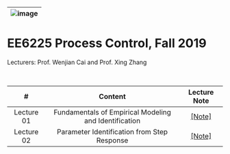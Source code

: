 |![image](https://github.com/ldkong1205/MSc-Dissertation/blob/master/IMAGE/ntu_logo.png)|
|---|
# EE6225 Process Control, Fall 2019 </center>

Lecturers: Prof. Wenjian Cai and Prof. Xing Zhang

<br>

|#|Content|Lecture Note
|:---:|:---:|:---:|
|Lecture 01|Fundamentals of Empirical Modeling and Identification|[[Note]](https://github.com/NTU-CCA/EE6225/blob/master/Lecture%20Notes/Chapter%201%20idntfundm.pdf)|
|Lecture 02|Parameter Identification from Step Response|[[Note]](https://github.com/NTU-CCA/EE6225/blob/master/Lecture%20Notes/Chapter%202%20identfstep.pdf)|
